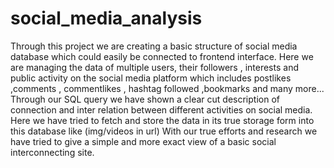 # social_media_analysis
Through this project we are creating a basic structure of social media database which could easily be connected to frontend interface.
Here we are managing the data of multiple users, their followers , interests and public activity on the social media platform which includes postlikes ,comments , commentlikes , hashtag followed ,bookmarks and many more...
Through our SQL query we have shown a clear cut description of connection and inter relation between different activities on social media.
Here we have tried to fetch and store the data in its true storage form into this database like (img/videos in url)
With our true efforts and research we have tried to give a simple and more exact view of a basic social interconnecting site.

